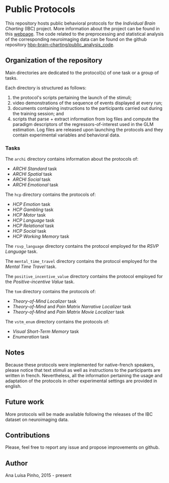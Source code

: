 # Public Protocols
This repository hosts public behavioral protocols for the _Individual Brain Charting_ (IBC) project. More information about the project can be found in this [webpage](https://project.inria.fr/IBC/). The code related to the preprocessing and statistical analysis of the corresponding neuroimaging data can be found on the github repository [hbp-brain-charting/public\_analysis\_code](https://github.com/hbp-brain-charting/public_analysis_code).

## Organization of the repository

Main directories are dedicated to the protocol(s) of one task or a group of tasks.  

Each directory is structured as follows:  
1. the protocol's scripts pertaining the launch of the stimuli;  
2. video demonstrations of the sequence of events displayed at every run;  
3. documents containing instructions to the participants carried out during the training session; and  
4. scripts that parse + extract information from log files and compute the paradigm descriptors of the regressors-of-interest used in the GLM estimation. Log files are released upon launching the protocols and they contain experimental variables and behavioral data.

### Tasks  

The `archi` directory contains information about the protocols of:  
* _ARCHI Standard_ task  
* _ARCHI Spatial_ task  
* _ARCHI Social_ task  
* _ARCHI Emotional_ task  

The `hcp` directory contains the protocols of:  
* _HCP Emotion_ task  
* _HCP Gambling_ task  
* _HCP Motor_ task  
* _HCP Language_ task  
* _HCP Relational_ task  
* _HCP Social_ task  
* _HCP Working Memory_ task      

The `rsvp_language` directory contains the protocol employed for the *RSVP Language* task.  

The `mental_time_travel` directory contains the protocol employed for the *Mental Time Travel* task.  

The `positive_incentive_value` directory contains the protocol employed for the *Positive-incentive Value* task.  

The `tom` directory contains the protocols of:  
* _Theory-of-Mind Localizer_ task  
* _Theory-of-Mind_ and _Pain Matrix Narrative Localizer_ task  
* _Theory-of-Mind_ and _Pain Matrix Movie Localizer_ task  

The `vstm_enum` directory contains the protocols of:  
* _Visual Short-Term Memory_ task  
* _Enumeration_ task  

## Notes
Because these protocols were implemented for native-french speakers, please notice that text stimuli as well as instructions to the participants are written in french. Nevertheless, all the information pertaining the usage and adaptation of the protocols in other experimental settings are provided in english.

## Future work
More protocols will be made available following the releases of the IBC dataset on neuroimaging data.

## Contributions
Please, feel free to report any issue and propose improvements on github.

## Author
Ana Luísa Pinho, 2015 - present
